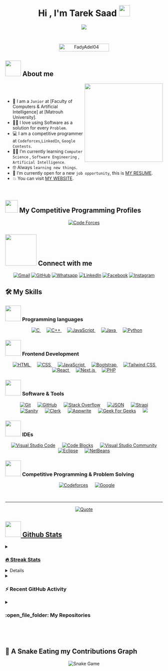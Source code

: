 <h1 align="center">Hi , I'm Tarek Saad <img src="https://media.giphy.com/media/hvRJCLFzcasrR4ia7z/giphy.gif" width="35"></h1>
<p align="center">
  <a href="https://github.com/DenverCoder1/readme-typing-svg"><img src="https://readme-typing-svg.demolab.com?font=Fira+Code&pause=1000&color=D1C300&width=435&lines=Software+Engineer;MERN+Stack+Devloper;Freelancer;Software+Architect"></a>
</p>


<br>

<p align="center"> 
	<img src="https://komarev.com/ghpvc/?username=Tarek-Saad&label=Profile%20views&color=0047AB&style=plastic?" alt="FadyAdel04" height=25px, width=160px/> 
	<!---
		<a href = "https://commits.top/egypt.html" target="_blank">
			<img src="https://aktive.tk/egypt/7oSkaaa?color=red" alt="Most Active Users" target="_blank" height=25px, width=250px/> 
		</a>
	-->

</p>

	
## <picture><img src = "https://github.com/7oSkaaa/7oSkaaa/blob/main/Images/about_me.gif?raw=true" width = 50px></picture> About me

<picture> <img align="right" src="https://github.com/7oSkaaa/7oSkaaa/blob/main/Images/Right_Side.gif?raw=true" width = 250px></picture>

<br><br>

- :school: I am a `Junior` at [Faculty of Computers & Artificial Intelligence] at [Matrouh University].
- :technologist: I love using Software as a solution for every `Problem`.
- :computer: I am a competitive programmer at `Codeforces`,`LinkedIn`, `Google Contests`.
- :student: I’m currently learning `Computer Science` , `Software Engineering` , `Artificial Intelligence`.
- :nerd_face: Always `learning new things`.
- :thinking: I’m currently open for a new `job opportunity`, this is [MY RESUME](https://fadyadel-fady-adels-projects.vercel.app/resume).
- :boom: You can visit [MY WEBSITE](https://fadyadel-fady-adels-projects.vercel.app/).
<br>


## <picture> <img src="https://github.com/7oSkaaa/7oSkaaa/blob/main/Images/competitive_programming_profile.png?raw=true" width=40> </picture> My Competitive Programming Profiles

<p align="center">
  <a href="https://codeforces.com/profile/fadyadel1712"><img src="https://img.icons8.com/external-tal-revivo-shadow-tal-revivo/50/000000/external-codeforces-programming-competitions-and-contests-programming-community-logo-shadow-tal-revivo.png" alt="Code Forces"/></a>
</p>

## <picture> <img src="https://github.com/7oSkaaa/7oSkaaa/blob/main/Images/Connect-with-me.gif?raw=true" width="100px"> </picture> Connect with me
<p align="center">
	<a href="mailto:fastfady2019@gmail.com"><img img src="https://img.shields.io/badge/gmail-%23EA4335.svg?style=plastic&logo=gmail&logoColor=white" alt="Gmail"/></a>
	<a href="https://github.com/FadyAdel04"><img src="https://img.shields.io/badge/github-%23181717.svg?style=plastic&logo=github&logoColor=white" alt="GitHub"/></a>
	<a href="https://wa.me/0201279681713"><img src="https://img.shields.io/badge/whatsapp-%2325D366.svg?style=plastic&logo=whatsapp&logoColor=white" alt="Whatsapp"/></a>
	<a href="https://www.linkedin.com/in/fady-adel-612805264/"><img src="https://img.shields.io/badge/linkedin-%230A66C2.svg?style=plastic&logo=linkedin&logoColor=white" alt="LinkedIn"/></a>
	<a href="https://www.facebook.com/profile.php?id=100038585952905"><img src="https://img.shields.io/badge/facebook-%231877F2.svg?style=plastic&logo=facebook&logoColor=white" alt="Facebook"/></a>
	<a href="https://www.instagram.com/fady_adel04/"><img src="https://img.shields.io/badge/instagram-%23E4405F.svg?style=plastic&logo=instagram&logoColor=white" alt="Instagram"/></a>
</p>



## 🛠️ My Skills

### <picture> <img src = "https://github.com/7oSkaaa/7oSkaaa/blob/main/Images/Programming_Languages.gif?raw=true" width = 50px>  </picture> Programming languages

<p align="center"> 
  &emsp; 
  <a href="https://www.cprogramming.com/" target="_blank"> 
    <img alt="C" src="https://img.shields.io/badge/C%20-%232370ED.svg?style=plastic&logo=c&logoColor=white">
  </a> 
  &emsp;
  <a href="https://www.w3schools.com/cpp/" target="_blank"> 
    <img alt="C++" src="https://img.shields.io/badge/C++%20-%2300599C.svg?style=plastic&logo=c%2B%2B&logoColor=white">
  </a> 
  &emsp;
  <a href="https://developer.mozilla.org/en-US/docs/Web/JavaScript" target="_blank"> 
     <img alt="JavaScript" src="https://img.shields.io/badge/JavaScript%20-%23F7DF1E.svg?style=plastic&logo=javascript&logoColor=black">
   </a>
  &emsp;
  <a href="https://www.java.com" target="_blank"> 
    <img alt="Java" src="https://img.shields.io/badge/Java-%23007396.svg?style=plastic&logo=java&logoColor=white">
  </a>
  &emsp;
   <a href="https://www.python.org" target="_blank">
    <img alt="Python" src="https://img.shields.io/badge/Python%20-%2314354C.svg?style=plastic&logo=python&logoColor=white">
  </a>
</p>

### <picture> <img src = "https://github.com/7oSkaaa/7oSkaaa/blob/main/Images/Front_End.gif?raw=true" width = 50px>  </picture> Frontend Development
<p align="center"> 
  &emsp; 
  <a href="https://www.w3.org/html/" target="_blank"> 
    <img alt="HTML" src="https://img.shields.io/badge/HTML5%20-%23E34F26.svg?style=plastic&logo=html5&logoColor=white">
  </a>   
  &emsp;
  <a href="https://www.w3schools.com/css/" target="_blank">
    <img alt="CSS" src="https://img.shields.io/badge/CSS%20-%231572B6.svg?style=plastic&logo=css3&logoColor=white">
  </a> 
  &emsp;
  <a href="https://developer.mozilla.org/en-US/docs/Web/JavaScript" target="_blank"> 
    <img alt="JavaScript" src="https://img.shields.io/badge/JavaScript%20-%23F7DF1E.svg?style=plastic&logo=javascript&logoColor=black">
  </a>
  &emsp;
  <a href="https://getbootstrap.com" target="_blank">
    <img alt="Bootstrap" src="https://img.shields.io/badge/Bootstrap-%23563D7C.svg?style=plastic&logo=bootstrap&logoColor=white">
  </a>
  &emsp;
  <a href="https://tailwindcss.com" target="_blank">
    <img alt="Tailwind CSS" src="https://img.shields.io/badge/Tailwind%20CSS-%2338B2AC.svg?style=plastic&logo=tailwindcss&logoColor=white">
  </a>
  &emsp;
  <a href="https://reactjs.org" target="_blank">
    <img alt="React" src="https://img.shields.io/badge/React-%2361DAFB.svg?style=plastic&logo=React&logoColor=black">
  </a>
  &emsp;
  <a href="https://nextjs.org" target="_blank">
    <img alt="Next.js" src="https://img.shields.io/badge/Next.js-%23000000.svg?style=plastic&logo=next.js&logoColor=white">
  </a>
  &emsp;
  <a href="https://www.php.net" target="_blank">
    <img alt="PHP" src="https://img.shields.io/badge/PHP-%23777BB4.svg?style=plastic&logo=php&logoColor=white">
  </a>
</p>


 ### <picture> <img src = "https://github.com/7oSkaaa/7oSkaaa/blob/main/Images/Software_Tools.gif?raw=true" width = 50px>  </picture> Software & Tools
 
 <p align="center">
  &emsp;
  <a href="#"><img alt="Git" src="https://img.shields.io/badge/Git%20-%23F05033.svg?style=plastic&logo=git&logoColor=white"></a>
  &emsp;
  <a href="#"><img alt="GitHub" src="https://img.shields.io/badge/github-%23181717.svg?style=plastic&logo=github&logoColor=white"></a>
  &emsp;
  <a href="#"><img alt="Stack Overflow" src="https://img.shields.io/badge/-Stack%20Overflow-FE7A16?style=plastic&logo=stack-overflow&logoColor=white"></a>
  &emsp;
  <a href="#"><img alt="JSON" src="https://img.shields.io/badge/json-%23000000.svg?style=plastic&logo=json&logoColor=white"></a>
  &emsp;
  <a href="#"><img alt="Strapi" src="https://img.shields.io/badge/Strapi-%232E7EE3.svg?style=plastic&logo=strapi&logoColor=white"></a>
  &emsp;
  <a href="#"><img alt="Sanity" src="https://img.shields.io/badge/Sanity-%2361C5A1.svg?style=plastic&logo=sanity&logoColor=white"></a>
  &emsp;
  <a href="#"><img alt="Clerk" src="https://img.shields.io/badge/Clerk-%23623B1F.svg?style=plastic&logo=clerk&logoColor=white"></a>
  &emsp;
  <a href="#"><img alt="Appwrite" src="https://img.shields.io/badge/Appwrite-%232D8CFF.svg?style=plastic&logo=appwrite&logoColor=white"></a>
  &emsp;
  <a href="#"><img alt="Geek For Geeks" src="https://img.shields.io/badge/geeksforgeeks-%230F9D58.svg?style=plastic&logo=geeksforgeeks&logoColor=white"></a>
  &emsp;
  <a href="#"><img src="https://img.shields.io/badge/mysql-%234479A1.svg?&style=plastic&logo=mysql&logoColor=white"/></a>
</p>


 ### <picture> <img src = "https://github.com/7oSkaaa/7oSkaaa/blob/main/Images/IDEs.gif?raw=true" width = 50px>  </picture> IDEs
 
 <p align="center">
  &emsp;
  <a href="#"><img alt="Visual Studio Code" src="https://img.shields.io/badge/Visual%20Studio%20Code-0078d7.svg?style=plastic&logo=visual-studio-code&logoColor=white"></a>
  &emsp;
  <a href="#"><img alt="Code Blocks" src="https://img.shields.io/badge/Code%20Blocks-%23159E3B.svg?style=plastic&logo=codeblocks&logoColor=white" /></a>
  &emsp;
  <a href="#"><img alt="Visual Studio Community" src="https://img.shields.io/badge/Visual%20Studio%20Community-%235C2D91.svg?style=plastic&logo=visualstudio&logoColor=white" /></a>
  &emsp;
  <a href="#"><img alt="Eclipse" src="https://img.shields.io/badge/eclipse%20ide-%232C2255.svg?style=plastic&logo=eclipse%20ide&logoColor=white" /></a>
  &emsp;
  <a href="#"><img alt="NetBeans" src="https://img.shields.io/badge/NetBeans-%230E61D2.svg?style=plastic&logo=netbeans&logoColor=white" /></a>
</p>


 ### <picture> <img src = "https://github.com/7oSkaaa/7oSkaaa/blob/main/Images/CP_PS.gif?raw=true" width = 50px>  </picture> Competitive Programming & Problem Solving
 
<p align="center">
  &emsp;
    <a href="#"><img alt = "Codeforces" src="https://img.shields.io/badge/codeforces%20-%231F8ACB.svg?style=plastic&logo=codeforces&logoColor=white" /></a>	
  &emsp;
    <a href="#"><img alt = "Google" src="https://img.shields.io/badge/google-%234285F4.svg?style=plastic&logo=google&logoColor=white" /></a>
</p>

<br> 

---

<p align = "center">
	<a href="https://github.com/piyushsuthar/github-readme-quotes"> <img alt = "Quote" src="https://quotes-github-readme.vercel.app/api?type=horizontal&theme=tokyonight&animation=grow_out_in&quoteCategory=programming">
</p>

## <picture> <img src = "https://github.com/7oSkaaa/7oSkaaa/blob/main/Images/Statistics.gif?raw=true" width = 50px>  </picture> Github Stats

<details><summary><h3> 🔥 Streak Stats</h3></summary>

----	

<p align="center"><img src="https://github-readme-streak-stats.herokuapp.com/?user=FadyAdel04&theme=tokyonight_duo" alt="FadyAdel04" /></p>

</details>
  
<details><summary><h3>💻 GitHub Profile Stats</h3></summary>

----
	
<p align="center">
    <a href="https://github.com/anuraghazra/github-readme-stats">
	    <img alt="7oSkaaa's Github Stats" src="https://github-readme-stats.vercel.app/api?username=FadyAdel04&show_icons=true&count_private=true&locale=en&theme=tokyonight&layout=compact" height="230px"/></a>
	  <img src="https://github-readme-stats.vercel.app/api/top-langs?username=FadyAdel04&langs_count=10&show_icons=true&locale=en&theme=tokyonight" alt="7oSkaaa" height="230px"/>
<br/>

  <b>Note:</b> Top languages is only a metric of the languages my public code consists of and doesn't reflect experience or skill level.
  </p>
</details>

<details><summary><h3>⚡ Recent GitHub Activity</h3></summary>

----
	
[![FadyAdel04's github activity graph](https://github-readme-activity-graph.cyclic.app/graph?username=FadyAdel04&theme=github	)](https://github.com/FadyAdel04/github-readme-activity-graph)

 
</details>
	
<details><summary><h3> :open_file_folder: My Repositories </h3></summary>

----
	
<div>
  <p align="center">
    <a href="https://github.com/FadyAdel04/Portfolio-master">
      <img src="https://github-readme-stats.vercel.app/api/pin/?username=FadyAdel04&repo=Portfolio-master&theme=tokyonight" alt="Portfolio" />
    </a>
    <a href="https://github.com/FadyAdel04/CarePulesHealthCare">
      <img src="https://github-readme-stats.vercel.app/api/pin/?username=FadyAdel04&repo=CarePulesHealthCare&theme=tokyonight" alt="CarePules HealthCare" />
    </a>
    <a href="https://github.com/FadyAdel04/Holla-Movies">
      <img src="https://github-readme-stats.vercel.app/api/pin/?username=FadyAdel04&repo=Holla-Movies&theme=tokyonight" alt="Holla Movies" />
    </a>
    <a href="https://github.com/FadyAdel04/Imaginify">
      <img src="https://github-readme-stats.vercel.app/api/pin/?username=FadyAdel04&repo=Imaginify&theme=tokyonight" alt="Imaginify" />
    </a>
    <a href="https://github.com/FadyAdel04/Fitness-Gym">
      <img src="https://github-readme-stats.vercel.app/api/pin/?username=FadyAdel04&repo=Fitness-Gym&theme=tokyonight" alt="Fitness Gym" />
    </a>
    <a href="https://github.com/FadyAdel04/Tech-Trove-Shop">
      <img src="https://github-readme-stats.vercel.app/api/pin/?username=FadyAdel04&repo=Tech-Trove-Shop&theme=tokyonight" alt="Tech Trove Shop" />
    </a>
    <a href="https://github.com/FadyAdel04/chat-2-chat">
      <img src="https://github-readme-stats.vercel.app/api/pin/?username=FadyAdel04&repo=chat-2-chat&theme=tokyonight" alt="Chat 2 Chat App" />
    </a>
    <a href="https://github.com/FadyAdel04/Nouvil-Academy">
      <img src="https://github-readme-stats.vercel.app/api/pin/?username=FadyAdel04&repo=Nouvil-Academy&theme=tokyonight" alt="Novile Academy" />
    </a>
    <a href="https://github.com/FadyAdel04/Courses-next">
      <img src="https://github-readme-stats.vercel.app/api/pin/?username=FadyAdel04&repo=Courses-next&theme=tokyonight" alt="Learning Platform" />
    </a>
    <a href="https://github.com/FadyAdel04/BrainWave-AI">
      <img src="https://github-readme-stats.vercel.app/api/pin/?username=FadyAdel04&repo=BrainWave-AI&theme=tokyonight" alt="BrainWave AI" />
    </a>
    <a href="https://github.com/FadyAdel04/Car-RentApp">
      <img src="https://github-readme-stats.vercel.app/api/pin/?username=FadyAdel04&repo=Car-RentApp&theme=tokyonight" alt="Car Rent App" />
    </a>
    <a href="https://github.com/FadyAdel04/Space-website-React">
      <img src="https://github-readme-stats.vercel.app/api/pin/?username=FadyAdel04&repo=Space-website-React&theme=tokyonight" alt="TCJ Space" />
    </a>
    <a href="https://github.com/FadyAdel04/Karma-master-Ecommerce">
      <img src="https://github-readme-stats.vercel.app/api/pin/?username=FadyAdel04&repo=Karma-master-Ecommerce&theme=tokyonight" alt="Karma Ecommerce" />
    </a>
    <a href="https://github.com/FadyAdel04/Travel-App-Template1">
      <img src="https://github-readme-stats.vercel.app/api/pin/?username=FadyAdel04&repo=Travel-App-Template1&theme=tokyonight" alt="Travel App" />
    </a>
    <a href="https://github.com/FadyAdel04/E-commers">
      <img src="https://github-readme-stats.vercel.app/api/pin/?username=FadyAdel04&repo=E-commers&theme=tokyonight" alt="Redstore" />
    </a>
    <a href="https://github.com/FadyAdel04/TBH-ZEN-Resort">
      <img src="https://github-readme-stats.vercel.app/api/pin/?username=FadyAdel04&repo=TBH-ZEN-Resort&theme=tokyonight" alt="TBH ZEN Resort" />
    </a>
    <a href="https://github.com/FadyAdel04/bootstrapDesign">
      <img src="https://github-readme-stats.vercel.app/api/pin/?username=FadyAdel04&repo=bootstrapDesign&theme=tokyonight" alt="Bootstrap Design" />
    </a>
    <a href="https://github.com/FadyAdel04/AdminHub">
      <img src="https://github-readme-stats.vercel.app/api/pin/?username=FadyAdel04&repo=AdminHub&theme=tokyonight" alt="Admin Dashboard" />
    </a>
    <a href="https://github.com/FadyAdel04/special-design">
      <img src="https://github-readme-stats.vercel.app/api/pin/?username=FadyAdel04&repo=special-design&theme=tokyonight" alt="Special Design" />
    </a>
    <a href="https://github.com/FadyAdel04/appleTemplate">
      <img src="https://github-readme-stats.vercel.app/api/pin/?username=FadyAdel04&repo=appleTemplate&theme=tokyonight" alt="Apple Template" />
    </a>
    <a href="https://github.com/FadyAdel04/FADY-DEVELOPMENT-template">
      <img src="https://github-readme-stats.vercel.app/api/pin/?username=FadyAdel04&repo=FADY-DEVELOPMENT-template&theme=tokyonight" alt="Development Template" />
    </a>
    <a href="https://github.com/FadyAdel04/Phlox">
      <img src="https://github-readme-stats.vercel.app/api/pin/?username=FadyAdel04&repo=Phlox&theme=tokyonight" alt="Phlox Template" />
    </a>
    <a href="https://github.com/FadyAdel04/img-editor">
      <img src="https://github-readme-stats.vercel.app/api/pin/?username=FadyAdel04&repo=img-editor&theme=tokyonight" alt="Image Editor" />
    </a>
    <a href="https://github.com/FadyAdel04/CRUDS">
      <img src="https://github-readme-stats.vercel.app/api/pin/?username=FadyAdel04&repo=CRUDS&theme=tokyonight" alt="CRUD System" />
    </a>
  </p>
</div>



</details>

</br></br>
	
## 🐍 A Snake Eating my Contributions Graph

<p align="center">
    <img src="https://github.com/FadyAdel04/FadyAdel04/blob/output/github-contribution-grid-snake.svg" alt="Snake Game"/>
</p>

